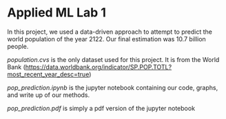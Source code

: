# Applied ML Lab 1
In this project, we used a data-driven approach to attempt to predict the world population of the year 2122. Our final estimation was 10.7 billion people.

*population.cvs* is the only dataset used for this project. It is from the World Bank (https://data.worldbank.org/indicator/SP.POP.TOTL?most_recent_year_desc=true)

*pop_prediction.ipynb* is the jupyter notebook containing our code, graphs, and write up of our methods. 

*pop_prediction.pdf* is simply a pdf version of the jupyter notebook 
